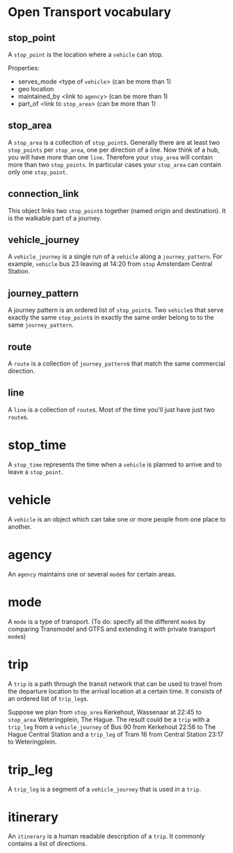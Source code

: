 # Open Transport vocabulary

## stop_point

A `stop_point` is the location where a `vehicle` can stop. 

Properties:
 * serves_mode <type of `vehicle`> (can be more than 1)
 * geo location
 * maintained_by <link to `agency`> (can be more than 1)
 * part_of <link to `stop_area`> (can be more than 1)

## stop_area

A `stop_area` is a collection of `stop_point`s. Generally there are at least two `stop_points` per `stop_area`, one per direction of a line. Now think of a hub, you will have more than one `line`. Therefore your `stop_area` will contain more than two `stop_points`. In particular cases your `stop_area` can contain only one `stop_point`.

## connection_link

This object links two `stop_point`s together (named origin and destination). It is the walkable part of a journey.

## vehicle_journey

A `vehicle_journey` is a single run of a `vehicle` along a `journey_pattern`.
For example, `vehicle` bus 23 leaving at 14:20 from `stop` Amsterdam Central
Station.

## journey_pattern

A journey pattern is an ordered list of `stop_point`s. Two `vehicle`s that serve exactly the
same `stop_point`s in exactly the same order belong to to the same `journey_pattern`.

## route

A `route` is a collection of `journey_pattern`s that match the same commercial direction.

## line

A `line` is a collection of `route`s. Most of the time you'll just have just two `route`s.

# stop_time

A `stop_time` represents the time when a `vehicle` is planned to arrive and to leave a `stop_point`.

# vehicle

A `vehicle` is an object which can take one or more people from one place to another.

# agency

An `agency` maintains one or several `mode`s for certain areas.

# mode

A `mode` is a type of transport. (To do: specify all the different `mode`s by comparing Transmodel and GTFS and extending it with private transport `mode`s)

# trip

A `trip` is a path through the transit network that can be used to travel from
the departure location to the arrival location at a certain time. It consists
of an ordered list of `trip_leg`s.

Suppose we plan from `stop_area` Kerkehout, Wassenaar at 22:45 to `stop_area`
Weteringplein, The Hague. The result could be a `trip` with a `trip_leg` from a
`vehicle_journey` of Bus 90 from Kerkehout 22:56 to The Hague Central Station
and a `trip_leg` of Tram 16 from Central Station 23:17 to Weteringplein.

# trip_leg

A `trip_leg` is a segment of a `vehicle_journey` that is used in a `trip`.

# itinerary

An `itinerary` is a human readable description of a `trip`. It commonly
contains a list of directions.
